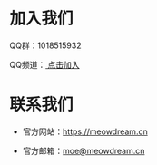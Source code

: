 # 加入我们

QQ群：1018515932

QQ频道：[<i class="bi-tencent-qq"></i> 点击加入](LinkButton:https://pd.qq.com/s/fw64wzzx9)

# 联系我们

* 官方网站：https://meowdream.cn

* 官方邮箱：moe@meowdream.cn